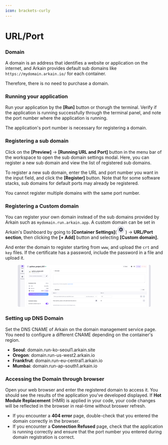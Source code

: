 ```yaml
---
icon: brackets-curly
---
```


# URL/Port

### Domain <a href="#domain" id="domain"></a>

A domain is an address that identifies a website or application on the internet, and Arkain provides default sub domains like `https://mydomain.arkain.io/` for each container.

Therefore, there is no need to purchase a domain.

### Running your application <a href="#running-your-application" id="running-your-application"></a>

Run your application by the **\[Run]** button or thorugh the terminal. Verify if the application is running successfully through the terminal panel, and note the port number where the application is running.

The application's port number is necessary for registering a domain.

### Registering a sub domain <a href="#registering-a-domain" id="registering-a-domain"></a>

Click on the **\[Preview]** → **\[Running URL and Port]** button in the menu bar of the workspace to open the sub domain settings modal. Here, you can register a new sub domain and view the list of registered sub domains.

To register a new sub domain, enter the URL and port number you want in the input field, and click the **\[Register]** button. Note that for some software stacks, sub domains for default ports may already be registered.

You cannot register multiple domains with the same port number.

### Registering a Custom domain <a href="#registering-a-custom-domain" id="registering-a-custom-domain"></a>

You can register your own domain instead of the sub domains provided by Arkain such as `mydomain.run.arkain.app`. A custom domain can be set in Arkain's Dashboard by going to **\[Container Settings]**(![](<../../.gitbook/assets/new_setting (1).png>)) → **URL/Port section**, then clicking the **\[+ Add]** button and selecting **\[Custom domain].**

And enter the domain to register starting from `www`, and upload the `crt` and `key` files. If the certificate has a password, include the password in a file and upload it.

<figure><img src="../../.gitbook/assets/port_01.png" alt=""><figcaption></figcaption></figure>

### **Setting up DNS Domain**

Set the DNS CNAME of Arkain on the domain management service page. You need to configure a different CNAME depending on the container's region.

* **Seoul**: domain.run-ko-seoul1.arkain.site
* **Oregon**: domain.run-us-west2.arkain.io
* **Frankfrut**: domain.run-eu-central1.arkain.io
* **Mumbai**: domain.run-ap-south1.arkain.io

### Accessing the Domain through browser <a href="#accessing-the-domain-through-browser" id="accessing-the-domain-through-browser"></a>

Open your web browser and enter the registered domain to access it. You should see the results of the application you've developed displayed. If **Hot Module Replacement** (HMR) is applied in your code, your code changes will be reflected in the browser in real-time without broswer refresh.

* If you encounter a **404 error** page, double-check that you entered the domain correctly in the browser.
* If you encounter a **Connection Refused** page, check that the application is running correctly and ensure that the port number you entered during domain registration is correct.

[\
](https://help.goorm.io/en/goormide/workspace/features/commands)
